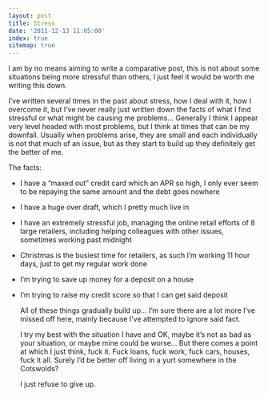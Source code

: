 ```yaml
---
layout: post
title: Stress
date: '2011-12-13 11:05:00'
index: true
sitemap: true
---
```


<p>I am by no means aiming to write a comparative post, this is not about some situations being more stressful than others, I just feel it would be worth me writing this down.</p>
<p>I&rsquo;ve written several times in the past about stress, how I deal with it, how I overcome it, but I&rsquo;ve never really just written down the facts of what I find stressful or what might be causing me problems&hellip; Generally I think I appear very level headed with most problems, but I think at times that can be my downfall. Usually when problems arise, they are small and each individually is not that much of an issue, but as they start to build up they definitely get the better of me.</p>
<p>The facts:
<ul /> 
<li>I have a &ldquo;maxed out&rdquo; credit card which an APR so high, I only ever seem to be repaying the same amount and the debt goes nowhere</li>
<p> 
<li>I have a huge over draft, which I pretty much live in</li>
<p> 
<li>I have an extremely stressful job, managing the online retail efforts of 8 large retailers, including helping colleagues with other issues, sometimes working past midnight</li>
<p> 
<li>Christmas is the busiest time for retailers, as such I&rsquo;m working 11 hour days, just to get my regular work done</li>
<p> 
<li>I&rsquo;m trying to save up money for a deposit on a house</li>
<p> 
<li>I&rsquo;m trying to raise my credit score so that I can get said deposit</li>
<p>All of these things gradually build up&hellip; I&rsquo;m sure there are a lot more I&rsquo;ve missed off here, mainly because I&rsquo;ve attempted to ignore said fact.</p>
<p>I try my best with the situation I have and OK, maybe it&rsquo;s not as bad as your situation, or maybe mine could be worse&hellip; But there comes a point at which I just think, fuck it. Fuck loans, fuck work, fuck cars, houses, fuck it all. Surely I&rsquo;d be better off living in a yurt somewhere in the Cotswolds?</p>
<p>I just refuse to give up.</p>
<p> </p>
